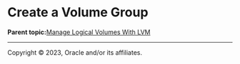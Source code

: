 # Create a Volume Group

**Parent topic:**[Manage Logical Volumes With LVM](../topics/cockpit-lvm.md)

---

Copyright © 2023, Oracle and/or its affiliates.

